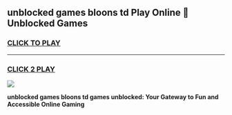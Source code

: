 
## unblocked games bloons td Play Online 👋 Unblocked Games
<h3>
<a href="https://premium.freeplayer.one?title=unblocked_games_bloons_td&ref=19F">CLICK TO PLAY</a></h3>
<hr>

<h3>
<a href="https://premium.freeplayer.one?title=unblocked_games_bloons_td&ref=19F">CLICK 2 PLAY</a>
  
</h3>

<a href="https://premium.freeplayer.one?title=unblocked_games_bloons_td&ref=19F"><img src="https://clearcache.store/games.png"></a>


**unblocked games bloons td games unblocked: Your Gateway to Fun and Accessible Online Gaming**
